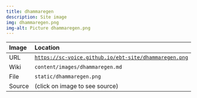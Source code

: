 ```yaml
---
title: dhammaregen
description: Site image
img: dhammaregen.png
img-alt: Picture dhammaregen.png
---
```


  | Image | Location |
  | :----- | :----- |
  | URL | <code><a href="https://sc-voice.github.io/ebt-site/dhammaregen.png" target="_blank">https://sc-voice.github.io/ebt-site/dhammaregen.png</a></code> |
  | Wiki | <code>content/images/dhammaregen.md</code> |
  | File | <code>static/dhammaregen.png</code> |
  | Source | (click on image to see source) |

